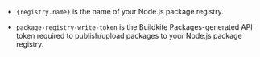 - `{registry.name}` is the name of your Node.js package registry.

- `package-registry-write-token` is the Buildkite Packages-generated API token required to publish/upload packages to your Node.js package registry.
